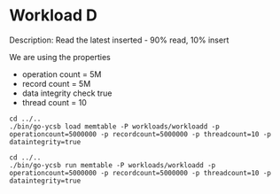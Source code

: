 # Workload D
Description: Read the latest inserted - 90% read, 10% insert

We are using the properties
- operation count = 5M
- record count = 5M
- data integrity check true
- thread count = 10

```shell
cd ../..
./bin/go-ycsb load memtable -P workloads/workloadd -p operationcount=5000000 -p recordcount=5000000 -p threadcount=10 -p dataintegrity=true
```

```shell
cd ../..
./bin/go-ycsb run memtable -P workloads/workloadd -p operationcount=5000000 -p recordcount=5000000 -p threadcount=10 -p dataintegrity=true
```
